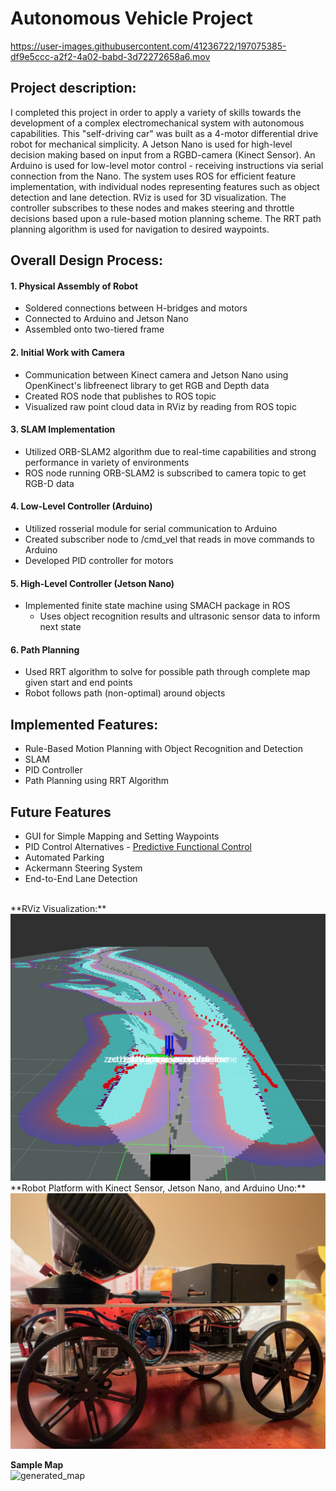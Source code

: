 # Autonomous Vehicle Project

https://user-images.githubusercontent.com/41236722/197075385-df9e5ccc-a2f2-4a02-babd-3d72272658a6.mov


## Project description: <br>
I completed this project in order to apply a variety of skills towards the development of a complex electromechanical system with autonomous capabilities. This "self-driving car" was built as a 4-motor differential drive robot for mechanical simplicity. A Jetson Nano is used for high-level decision making based on input from a RGBD-camera (Kinect Sensor). An Arduino is used for low-level motor control - receiving instructions via serial connection from the Nano. The system uses ROS for efficient feature implementation, with individual nodes representing features such as object detection and lane detection. RViz is used for 3D visualization. The controller subscribes to these nodes and makes steering and throttle decisions based upon a rule-based motion planning scheme. The RRT path planning algorithm is used for navigation to desired waypoints.
<br>

## Overall Design Process:

#### 1. Physical Assembly of Robot
  - Soldered connections between H-bridges and motors
  - Connected to Arduino and Jetson Nano
  - Assembled onto two-tiered frame

#### 2. Initial Work with Camera
  - Communication between Kinect camera and Jetson Nano using OpenKinect's libfreenect library to get RGB and Depth data
  - Created ROS node that publishes to ROS topic
  - Visualized raw point cloud data in RViz by reading from ROS topic

#### 3. SLAM Implementation
  - Utilized ORB-SLAM2 algorithm due to real-time capabilities and strong performance in variety of environments
  - ROS node running ORB-SLAM2 is subscribed to camera topic to get RGB-D data

#### 4. Low-Level Controller (Arduino)
  - Utilized rosserial module for serial communication to Arduino
  - Created subscriber node to /cmd_vel that reads in move commands to Arduino
  - Developed PID controller for motors

#### 5. High-Level Controller (Jetson Nano)
  - Implemented finite state machine using SMACH package in ROS
    - Uses object recognition results and ultrasonic sensor data to inform next state

#### 6. Path Planning
  - Used RRT algorithm to solve for possible path through complete map given start and end points
  - Robot follows path (non-optimal) around objects

## Implemented Features: <br>
- Rule-Based Motion Planning with Object Recognition and Detection <br>
- SLAM <br>
- PID Controller <br>
- Path Planning using RRT Algorithm

## Future Features
- GUI for Simple Mapping and Setting Waypoints
- PID Control Alternatives - [Predictive Functional Control](https://ieeexplore.ieee.org/document/7526765)
- Automated Parking
- Ackermann Steering System
- End-to-End Lane Detection

<br>
**RViz Visualization:**
<img src="../images/RViz.png?raw=true"/>
<br>
**Robot Platform with Kinect Sensor, Jetson Nano, and Arduino Uno:**
<img src="../images/MobileRobot.jpeg?raw=true"/>

**Sample Map** <br>
<img width="147" alt="generated_map" src="https://user-images.githubusercontent.com/41236722/197075413-ba71387c-5d20-49e3-a293-136bfa23b400.png">

